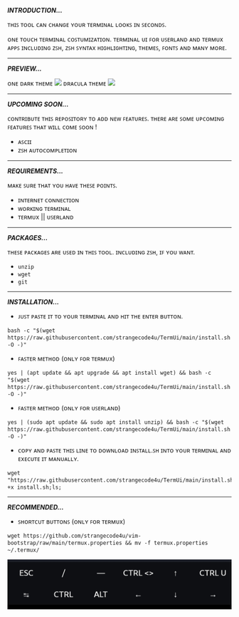**_INTRODUCTION..._**

ᴛʜɪꜱ ᴛᴏᴏʟ ᴄᴀɴ ᴄʜᴀɴɢᴇ ʏᴏᴜʀ ᴛᴇʀᴍɪɴᴀʟ ʟᴏᴏᴋꜱ ɪɴ ꜱᴇᴄᴏɴᴅꜱ.

ᴏɴᴇ ᴛᴏᴜᴄʜ ᴛᴇʀᴍɪɴᴀʟ ᴄᴏꜱᴛᴜᴍɪᴢᴀᴛɪᴏɴ. ᴛᴇʀᴍɪɴᴀʟ ᴜɪ ꜰᴏʀ ᴜꜱᴇʀʟᴀɴᴅ ᴀɴᴅ ᴛᴇʀᴍᴜx ᴀᴘᴘꜱ ɪɴᴄʟᴜᴅɪɴɢ ᴢꜱʜ, ᴢꜱʜ ꜱʏɴᴛᴀx ʜɪɢʜʟɪɢʜᴛɪɴɢ, ᴛʜᴇᴍᴇꜱ, ꜰᴏɴᴛꜱ ᴀɴᴅ ᴍᴀɴʏ ᴍᴏʀᴇ.

<hr>

**_PREVIEW..._**

ᴏɴᴇ ᴅᴀʀᴋ ᴛʜᴇᴍᴇ
<img src="https://github.com/strangecode4u/TermUi/blob/b4fa921762fce845198d606b32f34c0485ed53d7/screenshot.jpg">
ᴅʀᴀᴄᴜʟᴀ ᴛʜᴇᴍᴇ
<img src="https://github.com/strangecode4u/TermUi/blob/98a80dca346c43e863f6665b65d59b1e3b076dd8/screenshot2.jpg">

<hr>

**_UPCOMING SOON..._**

ᴄᴏɴᴛʀɪʙᴜᴛᴇ ᴛʜɪꜱ ʀᴇᴘᴏꜱɪᴛᴏʀʏ ᴛᴏ ᴀᴅᴅ ɴᴇᴡ ꜰᴇᴀᴛᴜʀᴇꜱ.
ᴛʜᴇʀᴇ ᴀʀᴇ ꜱᴏᴍᴇ ᴜᴘᴄᴏᴍɪɴɢ ꜰᴇᴀᴛᴜʀᴇꜱ ᴛʜᴀᴛ ᴡɪʟʟ ᴄᴏᴍᴇ ꜱᴏᴏɴ !
* ᴀꜱᴄɪɪ
* ᴢꜱʜ ᴀᴜᴛᴏᴄᴏᴍᴘʟᴇᴛɪᴏɴ

<hr>

**_REQUIREMENTS..._**

ᴍᴀᴋᴇ ꜱᴜʀᴇ ᴛʜᴀᴛ ʏᴏᴜ ʜᴀᴠᴇ ᴛʜᴇꜱᴇ ᴘᴏɪɴᴛꜱ.
* ɪɴᴛᴇʀɴᴇᴛ ᴄᴏɴɴᴇᴄᴛɪᴏɴ
* ᴡᴏʀᴋɪɴɢ ᴛᴇʀᴍɪɴᴀʟ
* ᴛᴇʀᴍᴜx || ᴜꜱᴇʀʟᴀɴᴅ

<hr>

**_PACKAGES..._**

ᴛʜᴇꜱᴇ ᴘᴀᴄᴋᴀɢᴇꜱ ᴀʀᴇ ᴜꜱᴇᴅ ɪɴ ᴛʜɪꜱ ᴛᴏᴏʟ. ɪɴᴄʟᴜᴅɪɴɢ ᴢꜱʜ, ɪꜰ ʏᴏᴜ ᴡᴀɴᴛ.
* `𝚞𝚗𝚣𝚒𝚙`
* `𝚠𝚐𝚎𝚝`
* `𝚐𝚒𝚝`

<hr>

**_INSTALLATION..._**

* ᴊᴜꜱᴛ ᴘᴀꜱᴛᴇ ɪᴛ ᴛᴏ ʏᴏᴜʀ ᴛᴇʀᴍɪɴᴀʟ ᴀɴᴅ ʜɪᴛ ᴛʜᴇ ᴇɴᴛᴇʀ ʙᴜᴛᴛᴏɴ.
```shell
bash -c "$(wget https://raw.githubusercontent.com/strangecode4u/TermUi/main/install.sh -O -)"
```

* ꜰᴀꜱᴛᴇʀ ᴍᴇᴛʜᴏᴅ (ᴏɴʟʏ ꜰᴏʀ ᴛᴇʀᴍᴜx)
```shell
yes | (apt update && apt upgrade && apt install wget) && bash -c "$(wget https://raw.githubusercontent.com/strangecode4u/TermUi/main/install.sh -O -)"
```

* ꜰᴀꜱᴛᴇʀ ᴍᴇᴛʜᴏᴅ (ᴏɴʟʏ ꜰᴏʀ ᴜꜱᴇʀʟᴀɴᴅ)
```shell
yes | (sudo apt update && sudo apt install unzip) && bash -c "$(wget https://raw.githubusercontent.com/strangecode4u/TermUi/main/install.sh -O -)"
```

* ᴄᴏᴘʏ ᴀɴᴅ ᴘᴀꜱᴛᴇ ᴛʜɪꜱ ʟɪɴᴇ ᴛᴏ ᴅᴏᴡɴʟᴏᴀᴅ ɪɴꜱᴛᴀʟʟ.ꜱʜ ɪɴᴛᴏ ʏᴏᴜʀ ᴛᴇʀᴍɪɴᴀʟ ᴀɴᴅ ᴇxᴇᴄᴜᴛᴇ ɪᴛ ᴍᴀɴᴜᴀʟʟʏ.
```shell
wget "https://raw.githubusercontent.com/strangecode4u/TermUi/main/install.sh";chmod +x install.sh;ls;
```

<hr>

**_RECOMMENDED..._**
* ꜱʜᴏʀᴛᴄᴜᴛ ʙᴜᴛᴛᴏɴꜱ (ᴏɴʟʏ ꜰᴏʀ ᴛᴇʀᴍᴜx)
```shell
wget https://github.com/strangecode4u/vim-bootstrap/raw/main/termux.properties && mv -f termux.properties ~/.termux/
```
<img src=https://github.com/strangecode4u/vim-bootstrap/blob/da34adb04dec35ade0162e5078be60d5f944a056/buttons.jpg>
